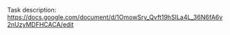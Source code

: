 Task description:
https://docs.google.com/document/d/1OmowSry_Qvft19hSILa4L_36N6fA6v2nUzyMDFHCACA/edit
